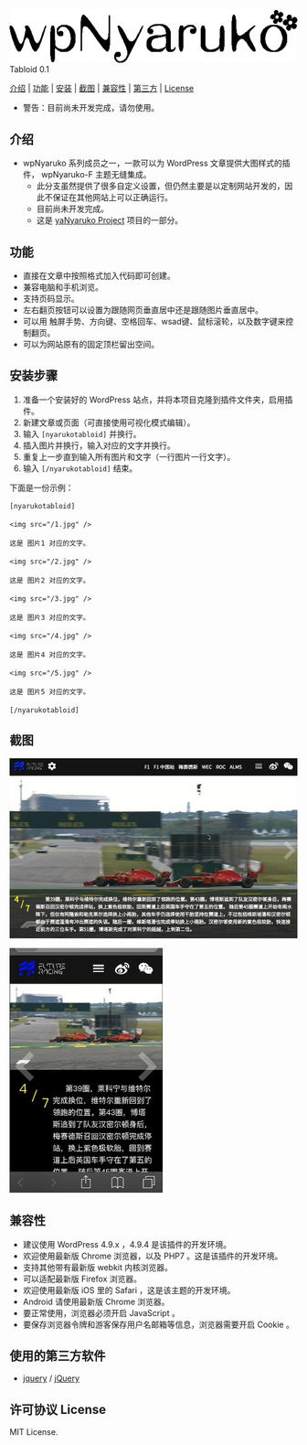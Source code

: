 ![wpNyarukoTabloid](https://raw.githubusercontent.com/kagurazakayashi/wpNyarukoTabloid/master/img/wpNyaruko.gif)  Tabloid 0.1

[介绍](#功能) | [功能](#功能) | [安装](#安装步骤) | [截图](#截图) | [兼容性](#兼容性) | [第三方](#使用的第三方软件) | [License](#许可协议-license)

- 警告：目前尚未开发完成，请勿使用。

## 介绍
- wpNyaruko 系列成员之一，一款可以为 WordPress 文章提供大图样式的插件， wpNyaruko-F 主题无缝集成。
  - 此分支虽然提供了很多自定义设置，但仍然主要是以定制网站开发的，因此不保证在其他网站上可以正确运行。
  - 目前尚未开发完成。
  - 这是 [yaNyaruko Project](https://github.com/kagurazakayashi) 项目的一部分。

## 功能
- 直接在文章中按照格式加入代码即可创建。
- 兼容电脑和手机浏览。
- 支持页码显示。
- 左右翻页按钮可以设置为跟随网页垂直居中还是跟随图片垂直居中。
- 可以用 触屏手势、方向键、空格回车、wsad键、鼠标滚轮，以及数字键来控制翻页。
- 可以为网站原有的固定顶栏留出空间。

## 安装步骤

1. 准备一个安装好的 WordPress 站点，并将本项目克隆到插件文件夹，启用插件。
2. 新建文章或页面（可直接使用可视化模式编辑）。
3. 输入 `[nyarukotabloid]` 并换行。
4. 插入图片并换行，输入对应的文字并换行。
5. 重复上一步直到输入所有图片和文字（一行图片一行文字）。
6. 输入 `[/nyarukotabloid]` 结束。

下面是一份示例：

```
[nyarukotabloid]

<img src="/1.jpg" />

这是 图片1 对应的文字。

<img src="/2.jpg" />

这是 图片2 对应的文字。

<img src="/3.jpg" />

这是 图片3 对应的文字。

<img src="/4.jpg" />

这是 图片4 对应的文字。

<img src="/5.jpg" />

这是 图片5 对应的文字。

[/nyarukotabloid]
```

## 截图

![电脑版](https://raw.githubusercontent.com/kagurazakayashi/wpNyarukoTabloid/master/screenshots/1.jpg)

![手机版](https://raw.githubusercontent.com/kagurazakayashi/wpNyarukoTabloid/master/screenshots/2.jpg)

## 兼容性

- 建议使用 WordPress 4.9.x ，4.9.4 是该插件的开发环境。
- 欢迎使用最新版 Chrome 浏览器，以及 PHP7 。这是该插件的开发环境。
- 支持其他带有最新版 webkit 内核浏览器。
- 可以适配最新版 Firefox 浏览器。
- 欢迎使用最新版 iOS 里的 Safari ，这是该主题的开发环境。
- Android 请使用最新版 Chrome 浏览器。
- 要正常使用，浏览器必须开启 JavaScript 。
- 要保存浏览器令牌和游客保存用户名邮箱等信息，浏览器需要开启 Cookie 。

## 使用的第三方软件

- [jquery](https://github.com/jquery) / [jQuery](https://github.com/jquery/jquery)

## 许可协议 License

MIT License.